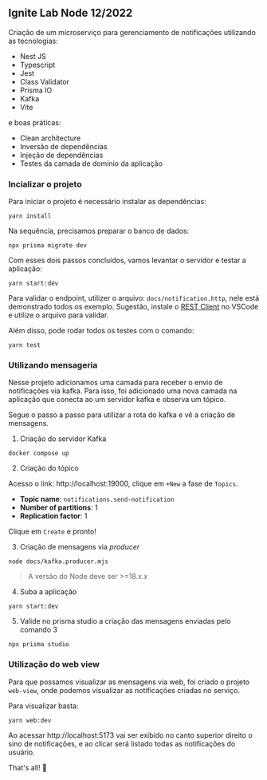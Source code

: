 ## Ignite Lab Node 12/2022

Criação de um microserviço para gerenciamento de notificações utilizando as tecnologias:

- Nest JS
- Typescript
- Jest
- Class Validator
- Prisma IO
- Kafka
- Vite

e boas práticas:

- Clean architecture
- Inversão de dependências
- Injeção de dependências
- Testes da camada de domínio da aplicação

### Incializar o projeto

Para iniciar o projeto é necessário instalar as dependências:

```
yarn install
```

Na sequência, precisamos preparar o banco de dados:

```
npx prisma migrate dev
```

Com esses dois passos concluídos, vamos levantar o servidor e testar a aplicação:

```
yarn start:dev
```

Para validar o endpoint, utilizer o arquivo: `docs/notification.http`, nele está demonstrado todos os exemplo.
Sugestão, instale o [REST Client](https://marketplace.visualstudio.com/items?itemName=humao.rest-client) no VSCode e utilize o arquivo para validar.

Além disso, pode rodar todos os testes com o comando:

```
yarn test
```

### Utilizando mensageria

Nesse projeto adicionamos uma camada para receber o envio de notificações via kafka. Para isso, foi adicionado uma nova camada na aplicação que conecta ao um servidor kafka e observa um tópico.

Segue o passo a passo para utilizar a rota do kafka e vê a criação de mensagens.

1. Criação do servidor Kafka

```
docker compose up
```

2. Criação do tópico

Acesso o link: http://localhost:19000, clique em `+New` a fase de `Topics`. 

- **Topic name**: `notifications.send-notification`
- **Number of partitions**: 1
- **Replication factor**: 1

Clique em `Create` e pronto!

3. Criação de mensagens via _producer_

```
node docs/kafka.producer.mjs
```

> A versão do Node deve ser >=18.x.x

4. Suba a aplicação

```
yarn start:dev
```

5. Valide no prisma studio a criação das mensagens enviadas pelo comando 3

```
npx prisma studio
```

### Utilização do web view

Para que possamos visualizar as mensagens via web, foi criado o projeto `web-view`, onde podemos visualizar as notificações criadas no serviço.

Para visualizar basta:

```
yarn web:dev
```

Ao acessar http://localhost:5173 vai ser exibido no canto superior direito o sino de notificações, e ao clicar será listado todas as notificações do usuário.


That's all! :tada:
